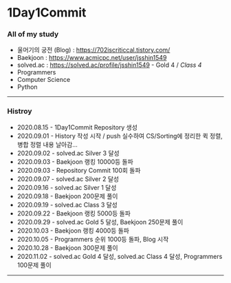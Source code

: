# 1Day1Commit
### All of my study

* 울머기의 궁전 (Blog) : https://702iscriticcal.tistory.com/
* Baekjoon : https://www.acmicpc.net/user/jsshin1549
* solved.ac : https://solved.ac/profile/jsshin1549 - Gold 4 / *Class 4*
* Programmers
* Computer Science
* Python

<hr/>

### Histroy
- 2020.08.15 - 1Day1Commit Repository 생성
- 2020.09.01 - History 작성 시작 / push 실수하여 CS/Sorting에 정리한 퀵 정렬, 병합 정렬 내용 날아감...
- 2020.09.02 - solved.ac Silver 3 달성
- 2020.09.03 - Baekjoon 랭킹 10000등 돌파
- 2020.09.03 - Repository Commit 100회 돌파
- 2020.09.07 - solved.ac Silver 2 달성
- 2020.09.16 - solved.ac Silver 1 달성
- 2020.09.18 - Baekjoon 200문제 풀이
- 2020.09.19 - solved.ac Class 3 달성
- 2020.09.22 - Baekjoon 랭킹 5000등 돌파
- 2020.09.29 - solved.ac Gold 5 달성, Baekjoon 250문제 풀이
- 2020.10.03 - Baekjoon 랭킹 4000등 돌파
- 2020.10.05 - Programmers 순위 1000등 돌파, Blog 시작
- 2020.10.28 - Baekjoon 300문제 풀이
- 2020.11.02 - solved.ac Gold 4 달성, solved.ac Class 4 달성, Programmers 100문제 풀이
<hr/>
